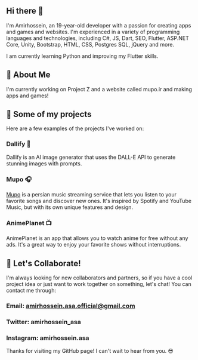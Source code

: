## Hi there 👋
I'm Amirhossein, an 19-year-old developer with a passion for creating apps and games and websites. I'm experienced in a variety of programming languages and technologies, including C#, JS, Dart, SEO, Flutter, ASP.NET Core, Unity, Bootstrap, HTML, CSS, Postgres SQL, jQuery and more.

I am currently learning Python and improving my Flutter skills.

## 🤗 About Me 
I'm currently working on Project Z and a website called mupo.ir and making apps and games!

## 🚀 Some of my projects
Here are a few examples of the projects I've worked on:

### Dallify 🤖
Dallify is an AI image generator that uses the DALL-E API to generate stunning images with prompts.

### Mupo 🎧
[Mupo](https://mupo.ir) is a persian music streaming service that lets you listen to your favorite songs and discover new ones. It's inspired by Spotify and YouTube Music, but with its own unique features and design.

### AnimePlanet 📺
AnimePlanet is an app that allows you to watch anime for free without any ads. It's a great way to enjoy your favorite shows without interruptions.

## 🤝 Let's Collaborate! 
I'm always looking for new collaborators and partners, so if you have a cool project idea or just want to work together on something, let's chat! You can contact me through:

### Email: amirhossein.asa.official@gmail.com
### Twitter: amirhossein_asa
### Instagram: amirhossein.asa
Thanks for visiting my GitHub page! I can't wait to hear from you. 😎
